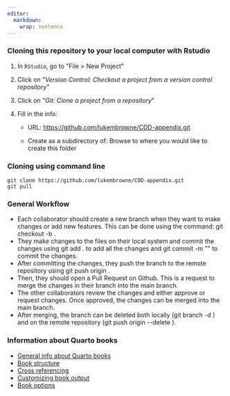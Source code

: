 ```yaml
---
editor: 
  markdown: 
    wrap: sentence
---
```


### Cloning this repository to your local computer with Rstudio

1.  In `RStudio`, go to \"File \> New Project\"

2.  Click on \"*Version Control: Checkout a project from a version control repository*\"

3.  Click on \"*Git: Clone a project from a repository*\"

4.  Fill in the info:

    -   URL: https://github.com/lukembrowne/CDD-appendix.git

    -   Create as a subdirectory of: Browse to where you would like to create this folder

### Cloning using command line

```{bash}
git clone https://github.com/lukembrowne/CDD-appendix.git
git pull
```

### General Workflow

-   Each collaborator should create a new branch when they want to make changes or add new features. This can be done using the command: git checkout -b <branch-name>.
-   They make changes to the files on their local system and commit the changes using git add . to add all the changes and git commit -m "<commit message>" to commit the changes.
-   After committing the changes, they push the branch to the remote repository using git push origin <branch-name>.
-   Then, they should open a Pull Request on Github. This is a request to merge the changes in their branch into the main branch.
-   The other collaborators review the changes and either approve or request changes. Once approved, the changes can be merged into the main branch.
-   After merging, the branch can be deleted both locally (git branch -d <branch-name>) and on the remote repository (git push origin --delete <branch-name>).



### Information about Quarto books

- [General info about Quarto books](https://quarto.org/docs/books/)
- [Book structure](https://quarto.org/docs/books/book-structure.html)
- [Cross referencing](https://quarto.org/docs/books/book-crossrefs.html)
- [Customizing book output](https://quarto.org/docs/books/book-output.html)
- [Book options](https://quarto.org/docs/reference/projects/books.html)


